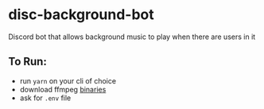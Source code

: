 # disc-background-bot
Discord bot that allows background music to play when there are users in it

## To Run:
- run `yarn` on your cli of choice
- download ffmpeg [binaries](https://www.ffmpeg.org/download.html)
- ask for `.env` file

